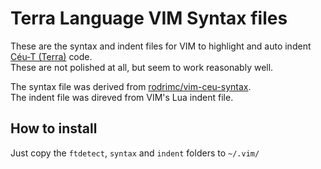 # Terra Language VIM Syntax files
These are the syntax and indent files for VIM to highlight and auto indent [Céu-T (Terra)](http://www.inf.puc-rio.br/~prjterra) code.  
These are not polished at all, but seem to work reasonably well.  

The syntax file was derived from [rodrimc/vim-ceu-syntax](https://github.com/rodrimc/vim-ceu-syntax).  
The indent file was direved from VIM's Lua indent file.

## How to install
Just copy the `ftdetect`, `syntax` and `indent` folders to `~/.vim/`

